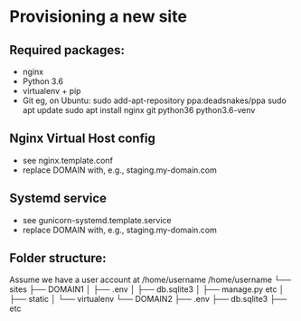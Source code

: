 Provisioning a new site
=======================
## Required packages:
* nginx
* Python 3.6
* virtualenv + pip
* Git
eg, on Ubuntu:
sudo add-apt-repository ppa:deadsnakes/ppa
sudo apt update
sudo apt install nginx git python36 python3.6-venv
## Nginx Virtual Host config
* see nginx.template.conf
* replace DOMAIN with, e.g., staging.my-domain.com
## Systemd service
* see gunicorn-systemd.template.service
* replace DOMAIN with, e.g., staging.my-domain.com
## Folder structure:
Assume we have a user account at /home/username
/home/username
└── sites
├── DOMAIN1
│ ├── .env
│ ├── db.sqlite3
│ ├── manage.py etc
│ ├── static
│ └── virtualenv
└── DOMAIN2
├── .env
├── db.sqlite3
├── etc